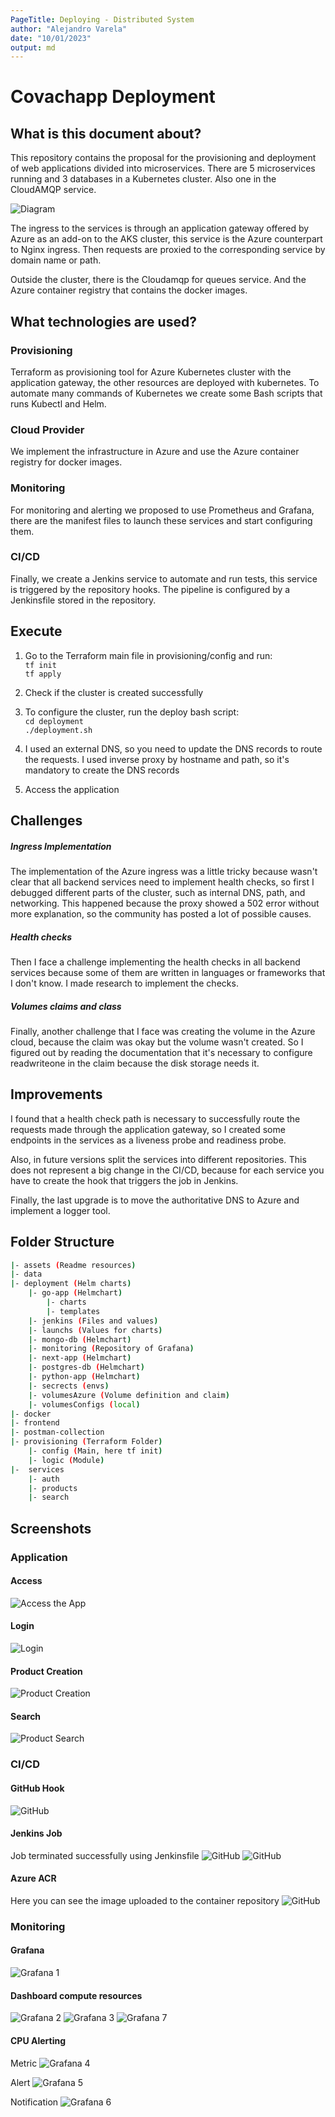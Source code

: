 ```yaml
---
PageTitle: Deploying - Distributed System 
author: "Alejandro Varela"
date: "10/01/2023"
output: md
---
```


# Covachapp Deployment

## What is this document about?

This repository contains the proposal for the provisioning and deployment of web applications divided into microservices. There are 5 microservices running and 3 databases in a Kubernetes cluster. Also one in the CloudAMQP service.

![Diagram](./assets/drawio.png)

The ingress to the services is through an application gateway offered by Azure as an add-on to the AKS cluster, this service is the Azure counterpart to Nginx ingress. Then requests are proxied to the corresponding service by domain name or path. 

Outside the cluster, there is the Cloudamqp for queues service. And the Azure container registry that contains the docker images.

## What technologies are used?

### Provisioning

Terraform as provisioning tool for Azure Kubernetes cluster with the application gateway, the other resources are deployed with kubernetes. To automate many commands of Kubernetes we create some Bash scripts that runs Kubectl and Helm.

### Cloud Provider

We implement the infrastructure in Azure and use the Azure container registry for docker images. 

### Monitoring

For monitoring and alerting we proposed to use Prometheus and Grafana, there are the manifest files to launch these services and start configuring them.

### CI/CD

Finally, we create a Jenkins service to automate and run tests, this service is triggered by the repository hooks. The pipeline is configured by a Jenkinsfile stored in the repository.

## Execute

1. Go to the Terraform main file in provisioning/config and run:<br>
`tf init`<br>
`tf apply`<br>

2. Check if the cluster is created successfully

3. To configure the cluster, run the deploy bash script:<br>
`cd deployment`<br>
`./deployment.sh`<br>

4. I used an external DNS, so you need to update the DNS records to route the requests. I used inverse proxy by hostname and path, so it's mandatory to create the DNS records

5. Access the application

## Challenges

##### Ingress Implementation

The implementation of the Azure ingress was a little tricky because wasn't clear that all backend services need to implement health checks, so first I debugged different parts of the cluster, such as internal DNS, path, and networking. This happened because the proxy showed a 502 error without more explanation, so the community has posted a lot of possible causes.

##### Health checks

Then I face a challenge implementing the health checks in all backend services because some of them are written in languages or frameworks that I don't know. I made research to implement the checks.

##### Volumes claims and class

Finally, another challenge that I face was creating the volume in the Azure cloud, because the claim was okay but the volume wasn't created. So I figured out by reading the documentation that it's necessary to configure readwriteone in the claim because the disk storage needs it.

## Improvements

I found that a health check path is necessary to successfully route the requests made through the application gateway, so I created some endpoints in the services as a liveness probe and readiness probe.

Also, in future versions split the services into different repositories. This does not represent a big change in the CI/CD, because for each service you have to create the hook that triggers the job in Jenkins.

Finally, the last upgrade is to move the authoritative DNS to Azure and implement a logger tool.

## Folder Structure
```bash
|- assets (Readme resources)
|- data
|- deployment (Helm charts)
    |- go-app (Helmchart)
        |- charts
        |- templates
    |- jenkins (Files and values)
    |- launchs (Values for charts)
    |- mongo-db (Helmchart)
    |- monitoring (Repository of Grafana)
    |- next-app (Helmchart)
    |- postgres-db (Helmchart)
    |- python-app (Helmchart)
    |- secrects (envs)
    |- volumesAzure (Volume definition and claim)
    |- volumesConfigs (local)
|- docker
|- frontend
|- postman-collection
|- provisioning (Terraform Folder)
    |- config (Main, here tf init)
    |- logic (Module)
|-  services
    |- auth
    |- products
    |- search
```
## Screenshots

### Application
#### Access

![Access the App](./assets/Access.png)

#### Login

![Login](./assets/Login.png)

#### Product Creation

![Product Creation](./assets/ProductCreation.png)

#### Search

![Product Search](./assets/ProductSearch.png)


### CI/CD
#### GitHub Hook

![GitHub](./assets/jenkins01.png)

#### Jenkins Job

Job terminated successfully using Jenkinsfile
![GitHub](./assets/jenkins05.png)
![GitHub](./assets/jenkins08.png)

#### Azure ACR

Here you can see the image uploaded to the container repository
![GitHub](./assets/jenkins09.png)

### Monitoring
#### Grafana 
![Grafana 1](./assets/grafana-0.png)

#### Dashboard compute resources
![Grafana 2](./assets/grafana-2.png)
![Grafana 3](./assets/grafana-3.png)
![Grafana 7](./assets/grafana-7.png)

#### CPU Alerting 
Metric
![Grafana 4](./assets/grafana-4.png)

Alert
![Grafana 5](./assets/grafana-5.png)

Notification
![Grafana 6](./assets/grafana-6.png)
